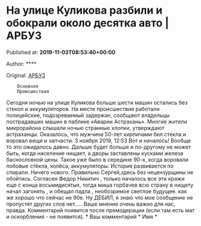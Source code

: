 
# На улице Куликова разбили и обокрали около десятка авто | АРБУЗ

Published at: **2019-11-03T08:53:40+00:00**

Author: ****

Original: [АРБУЗ](https://arbuztoday.ru/na-ulice-kulikova-razbili-i-obokrali-okolo-desyatka-avto/)


        Основное
        Происшествия
      
Сегодня ночью на улице Куликова больше шести машин остались без стекол и аккумуляторов. На месте происшествия работали полицейские, подозреваемый задержан, сообщают владельцы пострадавших машин в паблике «Аварии Астрахань».
Многие жители микрорайона слышали ночью странные хлопки, утверждают астраханцы. Оказалось, что мужчина 50-лет кирпичами бил стекла и воровал вещи и запчасти.
3 ноября 2019, 12:53
Вот и началось! Вообще то это ожидалось давно. Дальше будет больше и по-другому не может быть, когда население нищает, а дворы заставлены кусками железа баснословной цены. Такое уже было в середине 90-х, когда воровали лобовые стёкла, колёса, аккумуляторы. История развивается по спирали. Ничего нового.
Правильно Сергей,здесь без нецензурщины не обойтись.
Согласен Федор Никитич , только началось все эти кражи еще с конца восьмидисятых, тогда миша горбачев всю страну в нищету начал загонять , и обещал падла , необозримое светлое будущее.
как же хорошо что сейчас не 90е.
Ну ДЕБИЛ, я знаю что мое сообщение не пропустят других слов нет…..
Ваше мнение очень важно для нас, правда. Комментарий появится после премодерации (если там есть мат и оскорбления - не появится). *
Ваш комментарий *
Имя *
